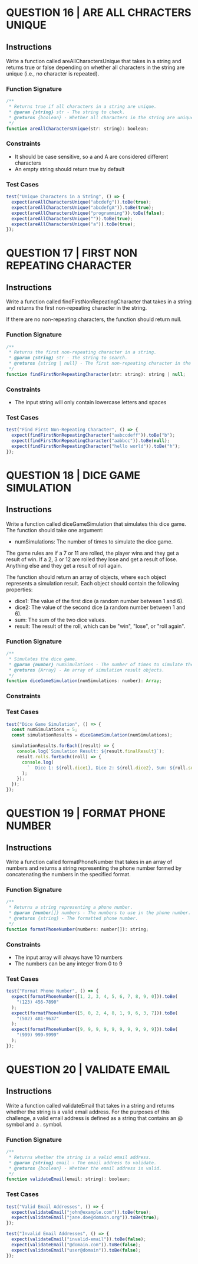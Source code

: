 # QUESTION 16 | ARE ALL CHRACTERS UNIQUE

## Instructions

Write a function called areAllCharactersUnique that takes in a string and returns true or false depending on whether all characters in the string are unique (i.e., no character is repeated).

### Function Signature

```js
/**
 * Returns true if all characters in a string are unique.
 * @param {string} str - The string to check.
 * @returns {boolean} - Whether all characters in the string are unique.
 */
function areAllCharactersUnique(str: string): boolean;
```

### Constraints

- It should be case sensitive, so a and A are considered different characters
- An empty string should return true by default

### Test Cases

```js
test("Unique Characters in a String", () => {
  expect(areAllCharactersUnique("abcdefg")).toBe(true);
  expect(areAllCharactersUnique("abcdefgA")).toBe(true);
  expect(areAllCharactersUnique("programming")).toBe(false);
  expect(areAllCharactersUnique("")).toBe(true);
  expect(areAllCharactersUnique("a")).toBe(true);
});
```

# QUESTION 17 | FIRST NON REPEATING CHARACTER

## Instructions

Write a function called findFirstNonRepeatingCharacter that takes in a string and returns the first non-repeating character in the string.

If there are no non-repeating characters, the function should return null.

### Function Signature

```js
/**
 * Returns the first non-repeating character in a string.
 * @param {string} str - The string to search.
 * @returns {string | null} - The first non-repeating character in the string or null if there are no non-repeating characters.
 */
function findFirstNonRepeatingCharacter(str: string): string | null;
```

### Constraints

- The input string will only contain lowercase letters and spaces

### Test Cases

```js
test("Find First Non-Repeating Character", () => {
  expect(findFirstNonRepeatingCharacter("aabccdeff")).toBe("b");
  expect(findFirstNonRepeatingCharacter("aabbcc")).toBe(null);
  expect(findFirstNonRepeatingCharacter("hello world")).toBe("h");
});
```

# QUESTION 18 | DICE GAME SIMULATION

## Instructions

Write a function called diceGameSimulation that simulates this dice game. The function should take one argument:

- numSimulations: The number of times to simulate the dice game.

The game rules are if a 7 or 11 are rolled, the player wins and they get a result of win. If a 2, 3 or 12 are rolled they lose and get a result of lose. Anything else and they get a result of roll again.

The function should return an array of objects, where each object represents a simulation result. Each object should contain the following properties:

- dice1: The value of the first dice (a random number between 1 and 6).
- dice2: The value of the second dice (a random number between 1 and 6).
- sum: The sum of the two dice values.
- result: The result of the roll, which can be "win", "lose", or "roll again".

### Function Signature

```js
/**
 * Simulates the dice game.
 * @param {number} numSimulations - The number of times to simulate the dice game.
 * @returns {Array} - An array of simulation result objects.
 */
function diceGameSimulation(numSimulations: number): Array;
```

### Constraints

### Test Cases

```js
test("Dice Game Simulation", () => {
  const numSimulations = 5;
  const simulationResults = diceGameSimulation(numSimulations);

  simulationResults.forEach((result) => {
    console.log(`Simulation Result: ${result.finalResult}`);
    result.rolls.forEach((roll) => {
      console.log(
        `  Dice 1: ${roll.dice1}, Dice 2: ${roll.dice2}, Sum: ${roll.sum}, Result: ${roll.result}`
      );
    });
  });
});
```

# QUESTION 19 | FORMAT PHONE NUMBER

## Instructions

Write a function called formatPhoneNumber that takes in an array of numbers and returns a string representing the phone number formed by concatenating the numbers in the specified format.

### Function Signature

```js
/**
 * Returns a string representing a phone number.
 * @param {number[]} numbers - The numbers to use in the phone number.
 * @returns {string} - The formatted phone number.
 */
function formatPhoneNumber(numbers: number[]): string;
```

### Constraints

- The input array will always have 10 numbers
- The numbers can be any integer from 0 to 9

### Test Cases

```js
test("Format Phone Number", () => {
  expect(formatPhoneNumber([1, 2, 3, 4, 5, 6, 7, 8, 9, 0])).toBe(
    "(123) 456-7890"
  );
  expect(formatPhoneNumber([5, 0, 2, 4, 8, 1, 9, 6, 3, 7])).toBe(
    "(502) 481-9637"
  );
  expect(formatPhoneNumber([9, 9, 9, 9, 9, 9, 9, 9, 9, 9])).toBe(
    "(999) 999-9999"
  );
});
```

# QUESTION 20 | VALIDATE EMAIL

## Instructions

Write a function called validateEmail that takes in a string and returns whether the string is a valid email address. For the purposes of this challenge, a valid email address is defined as a string that contains an @ symbol and a . symbol.

### Function Signature

```js
/**
 * Returns whether the string is a valid email address.
 * @param {string} email - The email address to validate.
 * @returns {boolean} - Whether the email address is valid.
 */
function validateEmail(email: string): boolean;
```

### Test Cases

```js
test("Valid Email Addresses", () => {
  expect(validateEmail("john@example.com")).toBe(true);
  expect(validateEmail("jane.doe@domain.org")).toBe(true);
});

test("Invalid Email Addresses", () => {
  expect(validateEmail("invalid-email")).toBe(false);
  expect(validateEmail("@domain.com")).toBe(false);
  expect(validateEmail("user@domain")).toBe(false);
});
```

